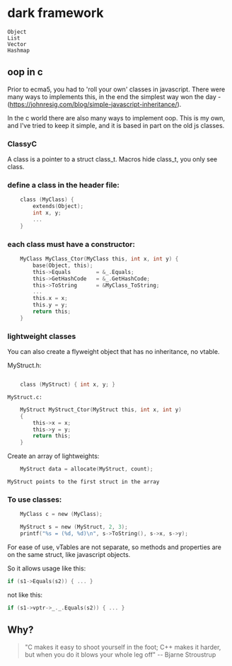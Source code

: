 # dark framework

    Object
    List
    Vector
    Hashmap

## oop in c

Prior to ecma5, you had to 'roll your own' classes in javascript.  There were many ways to implements this, in the end the simplest way won the day - (https://johnresig.com/blog/simple-javascript-inheritance/). 

In the c world there are also many ways to implement oop. This is my own, and I've tried to keep it simple, and it is based in part on the old js classes.

### ClassyC
   A class is a pointer to a struct class_t.
   Macros hide class_t, you only see class.

### define a class in the header file: 

```c
    class (MyClass) { 
        extends(Object);
        int x, y;
        ... 
    }
```
        
### each class must have a constructor:

```c
    MyClass MyClass_Ctor(MyClass this, int x, int y) {
        base(Object, this);
        this->Equals        = &_.Equals;
        this->GetHashCode   = &_.GetHashCode;
        this->ToString      = &MyClass_ToString;
        ...
        this.x = x;
        this.y = y;
        return this;
    }
```
### lightweight classes

You can also create a flyweight object that has no inheritance, 
no vtable.

MyStruct.h:
```c

    class (MyStruct) { int x, y; }
```

    MyStruct.c:

```c
    MyStruct MyStruct_Ctor(MyStruct this, int x, int y)
    {
        this->x = x;
        this->y = y;
        return this;
    }
```
Create an array of lightweights:

```c
    MyStruct data = allocate(MyStruct, count);
```
    MyStruct points to the first struct in the array
        
### To use classes:

```c
    MyClass c = new (MyClass);

    MyStruct s = new (MyStruct, 2, 3);
    printf("%s = (%d, %d)\n", s->ToString(), s->x, s->y);
```
For ease of use, vTables are not separate, so methods and
properties are on the same struct, like javascript objects.

So it allows usage like this:
```c
if (s1->Equals(s2)) { ... }
```
not like this:
```c
if (s1->vptr->_._.Equals(s2)) { ... }
```

## Why?
> "C makes it easy to shoot yourself in the foot; C++ makes it harder, but when you do it blows your whole leg off" -- Bjarne Stroustrup